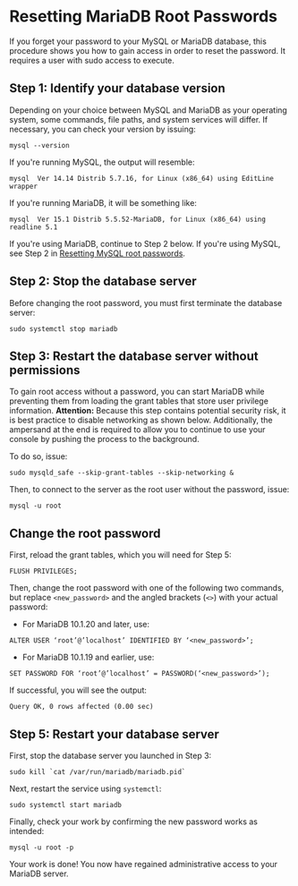 # Resetting MariaDB Root Passwords
If you forget your password to your MySQL or MariaDB database, this procedure shows you how to gain access in order to reset the password. It requires a user with sudo access to execute.
## Step 1: Identify your database version
Depending on your choice between MySQL and MariaDB as your operating system, some commands, file paths, and system services will differ. If necessary, you can check your version by issuing: 
```
mysql --version
```
If you're running MySQL, the output will resemble:
```
mysql  Ver 14.14 Distrib 5.7.16, for Linux (x86_64) using EditLine wrapper
```
If you're running MariaDB, it will be something like:
```
mysql  Ver 15.1 Distrib 5.5.52-MariaDB, for Linux (x86_64) using readline 5.1
```
If you're using MariaDB, continue to Step 2 below. If you're using MySQL, see Step 2 in [Resetting MySQL root passwords](https://github.com/thermoio/docs/blob/master/security/resetting-mysql-root-passwords.md).
## Step 2: Stop the database server
Before changing the root password, you must first terminate the database server:
```
sudo systemctl stop mariadb
```
## Step 3: Restart the database server without permissions
To gain root access without a password, you can start MariaDB while preventing them from loading the grant tables that store user privilege information.
**Attention:** Because this step contains potential security risk, it is best practice to disable networking as shown below. Additionally, the ampersand at the end is required to allow you to continue to use your console by pushing the process to the background. 

To do so, issue:
```
sudo mysqld_safe --skip-grant-tables --skip-networking &
```
Then, to connect to the server as the root user without the password, issue:
```
mysql -u root
```
## Change the root password
First, reload the grant tables, which you will need for Step 5:
```
FLUSH PRIVILEGES;
```
Then, change the root password with one of the following two commands, but replace `<new_password>` and the angled brackets (`<>`) with your actual password:
* For MariaDB 10.1.20 and later, use:
```
ALTER USER ‘root’@’localhost’ IDENTIFIED BY ‘<new_password>’;
```
* For MariaDB 10.1.19 and earlier, use: 
```
SET PASSWORD FOR ‘root’@’localhost’ = PASSWORD(‘<new_password>’);
```
If successful, you will see the output:
```
Query OK, 0 rows affected (0.00 sec)
```
## Step 5: Restart your database server
First, stop the database server you launched in Step 3:
```
sudo kill `cat /var/run/mariadb/mariadb.pid`
```
Next, restart the service using `systemctl`:
```
sudo systemctl start mariadb
```
Finally, check your work by confirming the new password works as intended:
```
mysql -u root -p
```
Your work is done! You now have regained administrative access to your MariaDB server.
